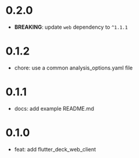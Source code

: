 # 0.2.0

- **BREAKING**: update `web` dependency to `^1.1.1`

# 0.1.2

- chore: use a common analysis_options.yaml file

# 0.1.1

- docs: add example README.md

# 0.1.0

- feat: add flutter_deck_web_client
